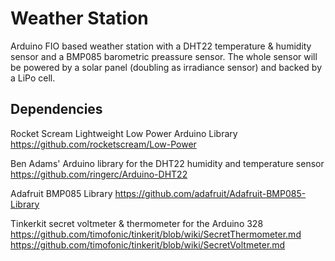 # Weather Station

Arduino FIO based weather station with a DHT22 temperature & humidity sensor and a BMP085 barometric preassure sensor.
The whole sensor will be powered by a solar panel (doubling as irradiance sensor) and backed by a LiPo cell.

## Dependencies

Rocket Scream Lightweight Low Power Arduino Library
https://github.com/rocketscream/Low-Power

Ben Adams' Arduino library for the DHT22 humidity and temperature sensor
https://github.com/ringerc/Arduino-DHT22

Adafruit BMP085 Library
https://github.com/adafruit/Adafruit-BMP085-Library

Tinkerkit secret voltmeter & thermometer for the Arduino 328
https://github.com/timofonic/tinkerit/blob/wiki/SecretThermometer.md
https://github.com/timofonic/tinkerit/blob/wiki/SecretVoltmeter.md
